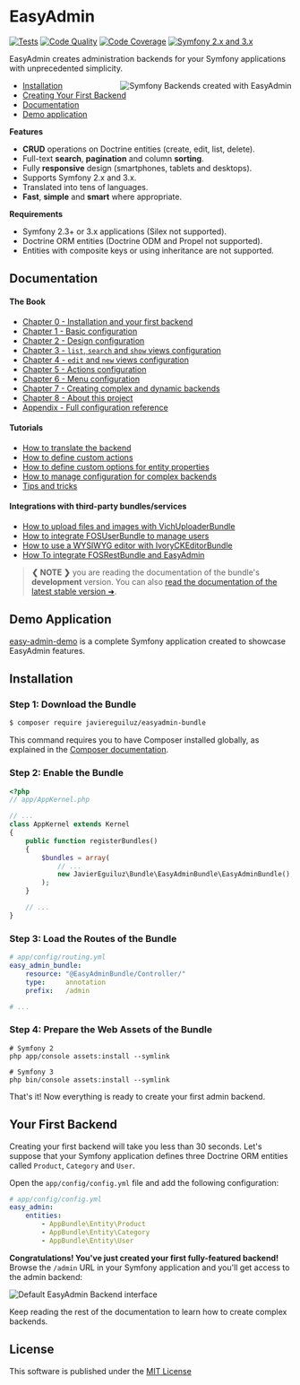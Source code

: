 EasyAdmin
=========

[![Tests][1]][2] [![Code Quality][3]][4] [![Code Coverage][5]][6] [![Symfony 2.x and 3.x][7]][8]

EasyAdmin creates administration backends for your Symfony applications with
unprecedented simplicity.

<img src="https://raw.githubusercontent.com/javiereguiluz/EasyAdminBundle/master/Resources/doc/images/easyadmin-promo.png" alt="Symfony Backends created with EasyAdmin" align="right" />

* [Installation](#installation)
* [Creating Your First Backend](#your-first-backend)
* [Documentation](#documentation)
* [Demo application](#demo-application)

**Features**

  * **CRUD** operations on Doctrine entities (create, edit, list, delete).
  * Full-text **search**, **pagination** and column **sorting**.
  * Fully **responsive** design (smartphones, tablets and desktops).
  * Supports Symfony 2.x and 3.x.
  * Translated into tens of languages.
  * **Fast**, **simple** and **smart** where appropriate.

**Requirements**

  * Symfony 2.3+ or 3.x applications (Silex not supported).
  * Doctrine ORM entities (Doctrine ODM and Propel not supported).
  * Entities with composite keys or using inheritance are not supported.

Documentation
-------------

#### The Book

  * [Chapter 0 - Installation and your first backend](Resources/doc/book/installation.rst)
  * [Chapter 1 - Basic configuration](Resources/doc/book/basic-configuration.rst)
  * [Chapter 2 - Design configuration](Resources/doc/book/design-configuration.rst)
  * [Chapter 3 - `list`, `search` and `show` views configuration](Resources/doc/book/list-search-show-configuration.rst)
  * [Chapter 4 - `edit` and `new` views configuration](Resources/doc/book/edit-new-configuration.rst)
  * [Chapter 5 - Actions configuration](Resources/doc/book/actions-configuration.rst)
  * [Chapter 6 - Menu configuration](Resources/doc/book/menu-configuration.rst)
  * [Chapter 7 - Creating complex and dynamic backends](Resources/doc/book/complex-dynamic-backends.rst)
  * [Chapter 8 - About this project](Resources/doc/misc/about.rst)
  * [Appendix - Full configuration reference](Resources/doc/book/configuration-reference.rst)

#### Tutorials

  * [How to translate the backend](Resources/doc/tutorials/i18n.rst)
  * [How to define custom actions](Resources/doc/tutorials/custom-actions.rst)
  * [How to define custom options for entity properties](Resources/doc/tutorials/custom-property-options.rst)
  * [How to manage configuration for complex backends](Resources/doc/tutorials/complex-backend-config.rst)
  * [Tips and tricks](Resources/doc/tutorials/tips-and-tricks.rst)

#### Integrations with third-party bundles/services

  * [How to upload files and images with VichUploaderBundle](Resources/doc/integration/vichuploaderbundle.rst)
  * [How to integrate FOSUserBundle to manage users](Resources/doc/integration/fosuserbundle.rst)
  * [How to use a WYSIWYG editor with IvoryCKEditorBundle](Resources/doc/integration/ivoryckeditorbundle.rst)
  * [How To integrate FOSRestBundle and EasyAdmin](Resources/doc/integration/fosrestbundle.rst)

> **❮ NOTE ❯** you are reading the documentation of the bundle's **development**
> version. You can also [read the documentation of the latest stable version ➜](https://github.com/javiereguiluz/EasyAdminBundle/tree/v1.16.9/).

Demo Application
----------------

[easy-admin-demo](https://github.com/javiereguiluz/easy-admin-demo) is a complete
Symfony application created to showcase EasyAdmin features.

Installation
------------

### Step 1: Download the Bundle

```bash
$ composer require javiereguiluz/easyadmin-bundle
```

This command requires you to have Composer installed globally, as explained
in the [Composer documentation](https://getcomposer.org/doc/00-intro.md).

### Step 2: Enable the Bundle

```php
<?php
// app/AppKernel.php

// ...
class AppKernel extends Kernel
{
    public function registerBundles()
    {
        $bundles = array(
            // ...
            new JavierEguiluz\Bundle\EasyAdminBundle\EasyAdminBundle(),
        );
    }

    // ...
}
```

### Step 3: Load the Routes of the Bundle

```yaml
# app/config/routing.yml
easy_admin_bundle:
    resource: "@EasyAdminBundle/Controller/"
    type:     annotation
    prefix:   /admin

# ...
```

### Step 4: Prepare the Web Assets of the Bundle

```cli
# Symfony 2
php app/console assets:install --symlink

# Symfony 3
php bin/console assets:install --symlink
```

That's it! Now everything is ready to create your first admin backend.

Your First Backend
------------------

Creating your first backend will take you less than 30 seconds. Let's suppose
that your Symfony application defines three Doctrine ORM entities called
`Product`, `Category` and `User`.

Open the `app/config/config.yml` file and add the following configuration:

```yaml
# app/config/config.yml
easy_admin:
    entities:
        - AppBundle\Entity\Product
        - AppBundle\Entity\Category
        - AppBundle\Entity\User
```

**Congratulations! You've just created your first fully-featured backend!**
Browse the `/admin` URL in your Symfony application and you'll get access to
the admin backend:

![Default EasyAdmin Backend interface](https://raw.githubusercontent.com/javiereguiluz/EasyAdminBundle/master/Resources/doc/images/easyadmin-default-backend.png)

Keep reading the rest of the documentation to learn how to create complex backends.

License
-------

This software is published under the [MIT License](LICENSE.md)

[1]: https://travis-ci.org/javiereguiluz/EasyAdminBundle.svg?branch=master
[2]: https://travis-ci.org/javiereguiluz/EasyAdminBundle
[3]: https://insight.sensiolabs.com/projects/a3bfb8d9-7b2d-47ab-a95f-382af395bd51/mini.png
[4]: https://insight.sensiolabs.com/projects/a3bfb8d9-7b2d-47ab-a95f-382af395bd51
[5]: https://coveralls.io/repos/javiereguiluz/EasyAdminBundle/badge.svg?branch=master
[6]: https://coveralls.io/r/javiereguiluz/EasyAdminBundle?branch=master
[7]: https://img.shields.io/badge/Symfony-%202.x%20and%203.x-green.svg
[8]: https://symfony.com/


